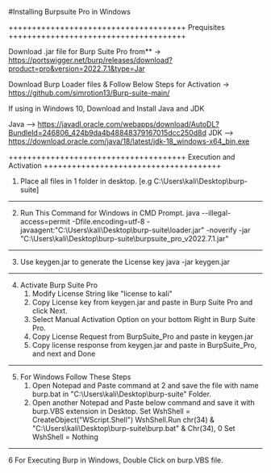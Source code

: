 #Installing Burpsuite Pro in Windows

++++++++++++++++++++++++++++++++++++++
Prequisites
++++++++++++++++++++++++++++++++++++++

Download .jar file for Burp Suite Pro from**
-> https://portswigger.net/burp/releases/download?product=pro&version=2022.7.1&type=Jar

Download Burp Loader files & Follow Below Steps for Activation
-> https://github.com/simrotion13/Burp-suite-main/

If using in Windows 10, Download and Install Java and JDK

Java --> https://javadl.oracle.com/webapps/download/AutoDL?BundleId=246806_424b9da4b48848379167015dcc250d8d
JDK --> https://download.oracle.com/java/18/latest/jdk-18_windows-x64_bin.exe

++++++++++++++++++++++++++++++++++++++
Execution and Activation
++++++++++++++++++++++++++++++++++++++
	
1. Place all files in 1 folder in desktop. [e.g C:\Users\kali\Desktop\burp-suite\]
----------------------------------------------
2. Run This Command for Windows in CMD Prompt.
   java --illegal-access=permit -Dfile.encoding=utf-8 -javaagent:"C:\Users\kali\Desktop\burp-suite\loader.jar" -noverify -jar "C:\Users\kali\Desktop\burp-suite\burpsuite_pro_v2022.7.1.jar"
---------------------------------------------
3. Use keygen.jar to generate the License key
   java -jar keygen.jar
----------------------------------------------
4. Activate Burp Suite Pro
	1. Modify License String like "license to kali"
	2. Copy License key from keygen.jar and paste in Burp Suite Pro and click Next.
	3. Select Manual Activation Option on your bottom Right in Burp Suite Pro.
	4. Copy License Request from BurpSuite_Pro and paste in keygen.jar
	5. Copy license response from keygen.jar and paste in BurpSuite_Pro, and next and Done
----------------------------------------------
5. For Windows Follow These Steps
	1. Open Notepad and Paste command at 2 and save the file with name burp.bat in "C:\Users\kali\Desktop\burp-suite\" Folder.
	2. Open another Notepad and Paste below command and save it with burp.VBS extension in Desktop.
		Set WshShell = CreateObject("WScript.Shell")
		WshShell.Run chr(34) & "C:\Users\kali\Desktop\burp-suite\burp.bat" & Chr(34), 0
		Set WshShell = Nothing
----------------------------------------------
6 For Executing Burp in Windows, Double Click on burp.VBS file.
